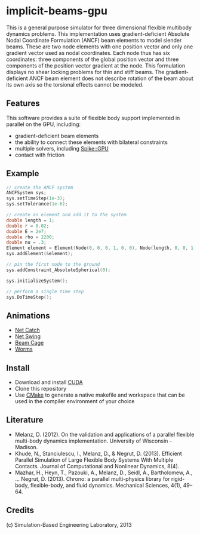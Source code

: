 implicit-beams-gpu
====
This is a general purpose simulator for three dimensional flexible multibody dynamics problems. This implementation uses gradient-deficient Absolute Nodal Coordinate Formulation (ANCF) beam elements to model slender beams. These are two node elements with one position vector and only one gradient vector used as nodal coordinates. Each node thus has six coordinates: three components of the global position vector and three components of the position vector gradient at the node. This formulation displays no shear locking problems for thin and stiff beams. The gradient-deficient ANCF beam element does not describe rotation of the beam about its own axis so the torsional effects cannot be modeled.

Features
----
This software provides a suite of flexible body support implemented in parallel on the GPU, including:
* gradient-deficient beam elements
* the ability to connect these elements with bilateral constraints
* multiple solvers, including [Spike::GPU](http://spikegpu.sbel.org)
* contact with friction

Example
----
```c
// create the ANCF system
ANCFSystem sys;
sys.setTimeStep(1e-3);
sys.setTolerance(1e-6);

// create an element and add it to the system
double length = 1;
double r = 0.02;
double E = 2e7;
double rho = 2200;
double nu = .3;
Element element = Element(Node(0, 0, 0, 1, 0, 0), Node(length, 0, 0, 1, 0, 0), r, nu, E, rho);
sys.addElement(&element);

// pin the first node to the ground
sys.addConstraint_AbsoluteSpherical(0);

sys.initializeSystem();

// perform a single time step
sys.DoTimeStep();
```

Animations
----
* [Net Catch](https://vimeo.com/62115217)
* [Net Swing](https://vimeo.com/52520542)
* [Beam Cage](https://vimeo.com/58188595)
* [Worms](https://vimeo.com/58189498)

Install
----
* Download and install [CUDA](https://developer.nvidia.com/cuda-downloads) 
* Clone this repository
* Use [CMake](http://www.cmake.org) to generate a native makefile and workspace that can be used in the compiler environment of your choice

Literature
----
* Melanz, D. (2012). On the validation and applications of a parallel flexible multi-body dynamics implementation. University of Wisconsin - Madison.
* Khude, N., Stanciulescu, I., Melanz, D., & Negrut, D. (2013). Efficient Parallel Simulation of Large Flexible Body Systems With Multiple Contacts. Journal of Computational and Nonlinear Dynamics, 8(4).
* Mazhar, H., Heyn, T., Pazouki, A., Melanz, D., Seidl, A., Bartholomew, A., … Negrut, D. (2013). Chrono: a parallel multi-physics library for rigid-body, flexible-body, and fluid dynamics. Mechanical Sciences, 4(1), 49–64.

Credits
----
(c) Simulation-Based Engineering Laboratory, 2013
